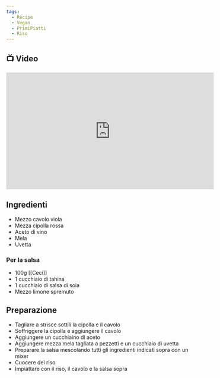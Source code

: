 ```yaml
---
tags:
  - Recipe
  - Vegan
  - PrimiPiatti
  - Riso
---
```


## 📺 Video

<div class="iframe-container">
  <iframe width="560" height="315" src="https://www.youtube.com/embed/OxkhkLH61_I" title="YouTube video player" frameborder="0" allow="accelerometer; autoplay; clipboard-write; encrypted-media; gyroscope; picture-in-picture" allowfullscreen></iframe>
</div>

## Ingredienti
* Mezzo cavolo viola
* Mezza cipolla rossa
* Aceto di vino
* Mela
* Uvetta

### Per la salsa
* 100g [[Ceci]]
* 1 cucchiaio di tahina
* 1 cucchiaio di salsa di soia
* Mezzo limone spremuto

## Preparazione
* Tagliare a strisce sottili la cipolla e il cavolo 
* Soffriggere la cipolla e aggiungere il cavolo
* Aggiungere un cucchiaino di aceto 
* Aggiungere mezza mela tagliata a pezzetti e un cucchiaio di uvetta
* Preparare la salsa mescolando tutti gli ingredienti indicati sopra con un mixer
* Cuocere del riso
* Impiattare con il riso, il cavolo e la salsa sopra 